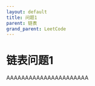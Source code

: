 ```yaml
---
layout: default
title: 问题1
parent: 链表
grand_parent: LeetCode
---
```


# 链表问题1

AAAAAAAAAAAAAAAAAAAAAA